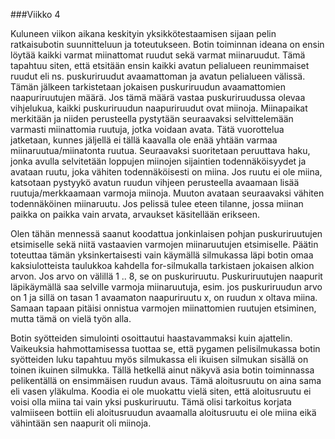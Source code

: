 ###Viikko 4

Kuluneen viikon aikana keskityin yksikkötestaamisen sijaan pelin ratkaisubotin suunnitteluun ja toteutukseen. Botin toiminnan ideana on ensin löytää kaikki varmat miinattomat ruudut sekä varmat miinaruudut. Tämä tapahtuu siten, että etsitään ensin kaikki avatun pelialueen reunimmaiset ruudut eli ns. puskuriruudut avaamattoman ja avatun pelialueen välissä. Tämän jälkeen tarkistetaan jokaisen puskuriruudun avaamattomien naapuriruutujen määrä. Jos tämä määrä vastaa puskuriruudussa olevaa vihjelukua, kaikki puskuriruudun naapuriruudut ovat miinoja. Miinapaikat merkitään ja niiden perusteella pystytään seuraavaksi selvittelemään varmasti miinattomia ruutuja, jotka voidaan avata. Tätä vuorottelua jatketaan, kunnes jäljellä ei tällä kaavalla ole enää yhtään varmaa miinaruutua/miinatonta ruutua. Seuraavaksi suoritetaan peruuttava haku, jonka avulla selvitetään loppujen miinojen sijaintien todennäköisyydet ja avataan ruutu, joka vähiten todennäköisesti on miina. Jos ruutu ei ole miina, katsotaan pystyykö avatun ruudun vihjeen perusteella avaamaan lisää ruutuja/merkkaamaan varmoja miinoja. Muuton avataan seuraavaksi vähiten todennäköinen miinaruutu. Jos pelissä tulee eteen tilanne, jossa miinan paikka on paikka vain arvata, arvaukset käsitellään erikseen.

Olen tähän mennessä saanut koodattua jonkinlaisen pohjan puskuriruutujen etsimiselle sekä niitä vastaavien varmojen miinaruutujen etsimiselle. Päätin toteuttaa tämän yksinkertaisesti vain käymällä silmukassa läpi botin omaa kaksiulotteista taulukkoa kahdella for-silmukalla tarkistaen jokaisen alkion arvon. Jos arvo on välillä 1 .. 8, se on puskuriruutu. Puskuriruutujen naapurit läpikäymällä saa selville varmoja miinaruutuja, esim. jos puskuriruudun arvo on 1 ja sillä on tasan 1 avaamaton naapuriruutu x, on ruudun x oltava miina. Samaan tapaan pitäisi onnistua varmojen miinattomien ruutujen etsiminen, mutta tämä on vielä työn alla.

Botin syötteiden simulointi osoittautui haastavammaksi kuin ajattelin. Vaikeuksia hahmottamisessa tuottaa se, että pygamen pelisilmukassa botin syötteiden luku tapahtuu myös silmukassa eli ikuisen silmukan sisällä on toinen ikuinen silmukka. Tällä hetkellä ainut näkyvä asia botin toiminnassa pelikentällä on ensimmäisen ruudun avaus. Tämä aloitusruutu on aina sama eli vasen yläkulma. Koodia ei ole muokattu vielä siten, että aloitusruutu ei voisi olla miina tai vain yksi puskuriruutu. Tämä olisi tarkoitus korjata valmiiseen bottiin eli aloitusruudun avaamalla aloitusruutu ei ole miina eikä vähintään sen naapurit oli miinoja.
